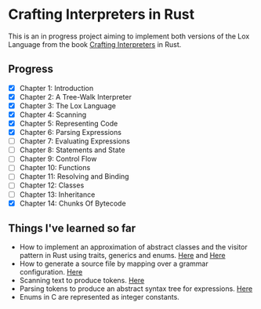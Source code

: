 <!--
SPDX-FileCopyrightText: 2024 John Irle
SPDX-License-Identifier: MIT
-->

# Crafting Interpreters in Rust

This is an in progress project aiming to implement both versions of the Lox Language from the book [Crafting Interpreters](https://craftinginterpreters.com/) in Rust.

## Progress

- [x] Chapter 1: Introduction
- [x] Chapter 2: A Tree-Walk Interpreter
- [x] Chapter 3: The Lox Language
- [x] Chapter 4: Scanning
- [x] Chapter 5: Representing Code
- [x] Chapter 6: Parsing Expressions
- [ ] Chapter 7: Evaluating Expressions
- [ ] Chapter 8: Statements and State
- [ ] Chapter 9: Control Flow
- [ ] Chapter 10: Functions
- [ ] Chapter 11: Resolving and Binding
- [ ] Chapter 12: Classes
- [ ] Chapter 13: Inheritance
- [x] Chapter 14: Chunks Of Bytecode

## Things I've learned so far

- How to implement an approximation of abstract classes and the visitor pattern in Rust using traits, generics and enums. [Here](https://github.com/JohnIrle/crafting-interpreters-rs/blob/6a1e7538b76919b9e0821ee5301ebd872ee3a3a9/src/expr.rs) and [Here](https://github.com/JohnIrle/crafting-interpreters-rs/blob/6a1e7538b76919b9e0821ee5301ebd872ee3a3a9/src/ast_printer.rs)
- How to generate a source file by mapping over a grammar configuration. [Here](https://github.com/JohnIrle/crafting-interpreters-rs/blob/6a1e7538b76919b9e0821ee5301ebd872ee3a3a9/src/generate_ast.rs)
- Scanning text to produce tokens. [Here](https://github.com/JohnIrle/crafting-interpreters-rs/blob/6a1e7538b76919b9e0821ee5301ebd872ee3a3a9/src/scanner.rs)
- Parsing tokens to produce an abstract syntax tree for expressions. [Here](https://github.com/JohnIrle/crafting-interpreters-rs/blob/6a1e7538b76919b9e0821ee5301ebd872ee3a3a9/src/parser.rs)
- Enums in C are represented as integer constants. 
